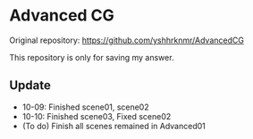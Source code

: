 # Advanced CG

Original repository: https://github.com/yshhrknmr/AdvancedCG

This repository is only for saving my answer. 

## Update

- 10-09: Finished scene01, scene02
- 10-10: Finished scene03, Fixed scene02
- (To do) Finish all scenes remained in Advanced01